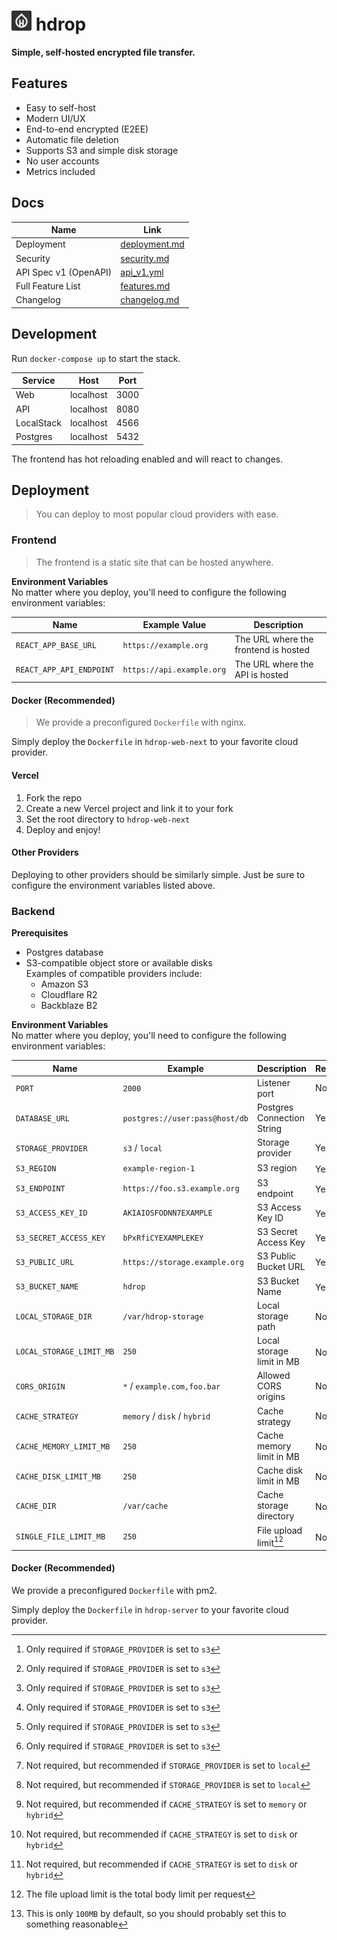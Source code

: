 <h1><img src="./hdrop-web-next/public/logo512.png" width="32" height="32" />&nbsp;hdrop</h1>

**Simple, self-hosted encrypted file transfer.**

## Features

- Easy to self-host
- Modern UI/UX
- End-to-end encrypted (E2EE)
- Automatic file deletion
- Supports S3 and simple disk storage
- No user accounts
- Metrics included

## Docs

| Name                   | Link                              |
| ---------------------- | --------------------------------- |
| Deployment             | [deployment.md](./docs/deployment.md) |
| Security               | [security.md](./docs/security.md) |
| API Spec v1 (OpenAPI)  | [api_v1.yml](./docs/api_v1.yml)     |
| Full Feature List      | [features.md](./docs/features.md) |
| Changelog              | [changelog.md](./docs/changelog.md) |


## Development

Run `docker-compose up` to start the stack.

| Service    | Host      | Port |
| ---------- | --------- | ---- |
| Web        | localhost | 3000 |
| API        | localhost | 8080 |
| LocalStack | localhost | 4566 |
| Postgres   | localhost | 5432 |

The frontend has hot reloading enabled and will react to changes.

## Deployment
> You can deploy to most popular cloud providers with ease.

### Frontend
> The frontend is a static site that can be hosted anywhere.

**Environment Variables**<br>
No matter where you deploy, you'll need to configure the following environment variables:

| Name                     | Example Value             | Description                          |
| ------------------------ | ------------------------- | ------------------------------------ |
| `REACT_APP_BASE_URL`     | `https://example.org`     | The URL where the frontend is hosted |
| `REACT_APP_API_ENDPOINT` | `https://api.example.org` | The URL where the API is hosted      |

#### Docker (Recommended)
> We provide a preconfigured `Dockerfile` with nginx.

Simply deploy the `Dockerfile` in `hdrop-web-next` to your favorite cloud provider.

#### Vercel

1. Fork the repo
2. Create a new Vercel project and link it to your fork
3. Set the root directory to `hdrop-web-next`
4. Deploy and enjoy!

#### Other Providers

Deploying to other providers should be similarly simple. Just be sure to configure the environment variables listed above.

### Backend

**Prerequisites**<br>

- Postgres database
- S3-compatible object store or available disks<br>
  Examples of compatible providers include:
  - Amazon S3
  - Cloudflare R2
  - Backblaze B2

**Environment Variables**<br>
No matter where you deploy, you'll need to configure the following environment variables:

| Name                     | Example                        | Description                | Required | Default        |
| ------------------------ | ------------------------------ | -------------------------- | -------- | -------------- |
| `PORT`                   | `2000`                         | Listener port              | No       | `8080`         |
| `DATABASE_URL`           | `postgres://user:pass@host/db` | Postgres Connection String | Yes      | -              |
| `STORAGE_PROVIDER`       | `s3` / `local`                 | Storage provider           | Yes      | -              |
| `S3_REGION`              | `example-region-1`             | S3 region                  | Yes[^1]  | -              |
| `S3_ENDPOINT`            | `https://foo.s3.example.org`   | S3 endpoint                | Yes[^1]  | -              |
| `S3_ACCESS_KEY_ID`       | `AKIAIOSFODNN7EXAMPLE`         | S3 Access Key ID           | Yes[^1]  | -              |
| `S3_SECRET_ACCESS_KEY`   | `bPxRfiCYEXAMPLEKEY`           | S3 Secret Access Key       | Yes[^1]  | -              |
| `S3_PUBLIC_URL`          | `https://storage.example.org`  | S3 Public Bucket URL       | Yes[^1]  | -              |
| `S3_BUCKET_NAME`         | `hdrop`                        | S3 Bucket Name             | Yes[^1]  | -              |
| `LOCAL_STORAGE_DIR`      | `/var/hdrop-storage`           | Local storage path         | No[^2]   | `./files`      |
| `LOCAL_STORAGE_LIMIT_MB` | `250`                          | Local storage limit in MB  | No[^2]   | -              |
| `CORS_ORIGIN`            | `*` / `example.com,foo.bar`    | Allowed CORS origins       | No       | `*`            |
| `CACHE_STRATEGY`         | `memory` / `disk` / `hybrid`   | Cache strategy             | No       | `memory`       |
| `CACHE_MEMORY_LIMIT_MB`  | `250`                          | Cache memory limit in MB   | No[^3]   | -              |
| `CACHE_DISK_LIMIT_MB`    | `250`                          | Cache disk limit in MB     | No[^4]   | -              |
| `CACHE_DIR`              | `/var/cache`                   | Cache storage directory    | No[^4]   | `./file_cache` |
| `SINGLE_FILE_LIMIT_MB`   | `250`                          | File upload limit[^5]      | No[^6]   | `100`          |

[^1]: Only required if `STORAGE_PROVIDER` is set to `s3`
[^2]: Not required, but recommended if `STORAGE_PROVIDER` is set to `local`
[^3]: Not required, but recommended if `CACHE_STRATEGY` is set to `memory` or `hybrid`
[^4]: Not required, but recommended if `CACHE_STRATEGY` is set to `disk` or `hybrid`
[^5]: The file upload limit is the total body limit per request
[^6]: This is only `100MB` by default, so you should probably set this to something reasonable

#### Docker (Recommended)
We provide a preconfigured `Dockerfile` with pm2.

Simply deploy the `Dockerfile` in `hdrop-server` to your favorite cloud provider.
